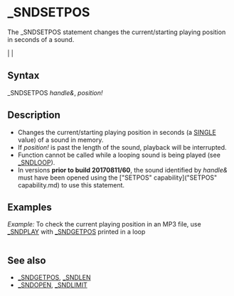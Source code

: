 # _SNDSETPOS

The _SNDSETPOS statement changes the current/starting playing position in seconds of a sound.

  

|  |

## Syntax

_SNDSETPOS *handle&*, *position!*
  

## Description

* Changes the current/starting playing position in seconds (a [SINGLE](SINGLE.md) value) of a sound in memory.
* If *position!* is past the length of the sound, playback will be interrupted.
* Function cannot be called while a looping sound is being played (see [_SNDLOOP](_SNDLOOP.md)).
* In versions **prior to build 20170811/60**, the sound identified by *handle&* must have been opened using the ["SETPOS" capability]("SETPOS" capability.md) to use this statement.

  

## Examples

*Example:* To check the current playing position in an MP3 file, use [_SNDPLAY](_SNDPLAY.md) with [_SNDGETPOS](_SNDGETPOS.md) printed in a loop

``` SoundFile& = [_SNDOPEN](_SNDOPEN.md)("YourSoundFile.mp3") '<<< your MP3 sound file here! _SNDSETPOS SoundFile&, 5.5   'set to play sound 5 1/2 seconds into music [_SNDPLAY](_SNDPLAY.md) SoundFile&  'play sound Do: [_LIMIT](_LIMIT.md) 60    LOCATE 5, 2: PRINT "Current play position> "; [_SNDGETPOS](_SNDGETPOS.md)(SoundFile&) LOOP UNTIL [_KEYDOWN](_KEYDOWN.md)(27) OR [NOT](NOT.md) [_SNDPLAYING](_SNDPLAYING.md)(SoundFile&) 'ESC or end of sound exit  
```

  

## See also

* [_SNDGETPOS](_SNDGETPOS.md), [_SNDLEN](_SNDLEN.md)
* [_SNDOPEN](_SNDOPEN.md), [_SNDLIMIT](_SNDLIMIT.md)

  
